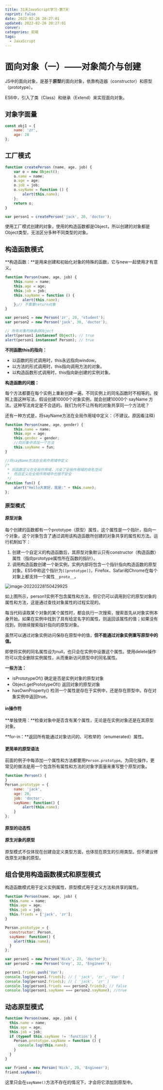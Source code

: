 ```yaml
---
title: 31天JavaScript学习-第7天
reprint: false
date: 2022-02-26 20:27:01
updated: 2022-02-26 20:27:01
conver:
categories: 前端
tags:
  - JavaScript
---
```


# 面向对象（一）——对象简介与创建

<!--more-->

JS中的面向对象，是基于**原型**的面向对象，依靠构造器（constructor）和原型（prototype）。

ES6中，引入了类（Class）和继承（Extend）来实现面向对象。

## 对象字面量

```js
const obj1 = {
    name: 'zr',
    age: 28
};
```

## 工厂模式

```js
function createPerson (name, age, job) {
    var o = new Object();
    o.name = name;
    o.age = age;
    o.job = job;
    o.sayName = function () {
        alert(this.name);
    };
    return o;
}

var person1 = createPerson('jack', 20, 'doctor');
```

使用工厂模式创建的对象，使用的构造函数都是Object，所以创建的对象都是Object类型，无法区分多种不同类型的对象。

## 构造函数模式

**构造函数：**是用来创建和初始化对象的特殊的函数，它与new一起使用才有意义。

```js
function Person(name, age, job) {
    this.name = name;
    this.age = age;
    this.job = job;
    this.sayName = function () {
        alert(this.name);
    };// 不需要return对象
}

var person1 = new Person('zr', 20, 'student');
var person2 = new Person('jack', 30, 'doctor');

// 所有对象均继承自Object
alert(person1 instanceof Object); // true
alert(person1 instanceof Person); // true
```

**不同函数this的指向：**

- 以函数的形式调用时，this永远指向window。
- 以方法的形式调用时，this指向调用方法的对象。
- 以构造函数形式调用时，this指向新创建的实例对象。

**构造函数的问题：**

每个方法都要在每个实例上重新创建一遍。不同实例上的同名函数时不相等的。按照上面这种写法，假设创建10000个对象实例，就会创建10000个 sayName 方法。这种写法肯定是不合适的。我们为何不让所有的对象共享同一个方法呢？

还有一种方式是，将sayName方法在全局作用域中定义：（不建议。原因看注释）

```js
function Person(name, age, gender) {
    this.name = name;
    this.age = age;
    this.gender = gender;
    //向对象中添加一个方法
    this.sayName = fun;
}

//将sayName方法在全局作用域中定义
/*
 * 将函数定义在全局作用域，污染了全局作用域的命名空间
 *  而且定义在全局作用域中也很不安全
 */
function fun() {
    alert("Hello大家好，我是:" + this.name);
};
```

### 原型模式

#### 原型对象

每个创建的函数都有一个prototype（原型）属性，这个属性是一个指针，指向一个对象，这个对象包含了通过调用该构造函数所创建的对象共享的属性和方法。运行机制如下：

1. 创建一个自定义的构造函数后，其原型对象默认只有constructor（构造函数）属性（指向prototype属性所在函数的指针）。
2. 调用构造函数创建一个新实例，实例内部将包含一个指针指向构造函数的原型对象。ES5中称这个指针为`[[prototype]]`，Firefox、Safari和Chrome在每个对象上都支持一个属性`__proto__`。

![image-20220228150429925](31天JavaScript学习-第7天/image-20220228150429925.png)

如上图所示，person1实例不包含属性和方法，但它仍可以调用到它的原型对象的属性和方法，这是通过查找对象属性的过程实现的。

每当代码读取某个对象的某个属性时，都会执行一次搜索，搜索首先从对象实例本身开始。如果在实例中找到了具有给定名字的属性，则返回该属性的值；如果没有找到，则继续搜索指针指向的原型对象。

虽然可以通过对象实例访问保存在原型中的值，**但不能通过对象实例重写原型中的值。**

即使将实例的同名属性设为null，也只会在实例中设置这个属性。使用delete操作符可以完全删除实例属性，从而重新访问原型中的同名属性。

**一些方法：**

- isPrototypeOf()  确定是否是实例对象的原型对象
- Object.getPrototypeOf()  返回对象的原型对象
- hasOwnProperty()  检测一个属性是存在于实例中，还是存在原型中。存在对象实例中返回true。

#### in操作符

**单独使用：**检查对象中是否含有某个属性，无论是在实例对象还是在其原型对象。

**for-in：**返回所有能通过对象访问的、可枚举的（enumerated）属性。

#### 更简单的原型语法

前面的例子中每添加一个属性和方法都要用`Person.prototype`。为简化操作，更常见的做法是用一个包含所有属性和方法的对象字面量来重写整个原型对象。

```js
function Person() {
}
Person.prototype = {
	name: 'jack',
	age: 20,
	job: 'doctor',
	sayName: function() {
		alert(this.name);
	}
};
```

#### 原型的动态性

#### 原生对象的原型

原型模式不仅体现在创建自定义类型方面，也体现在原生的引用类型。但不建议修改原生对象的原型。

## 组合使用构造函数模式和原型模式

构造函数模式用于定义实例属性，原型模式用于定义方法和共享的属性。

```js
function Person(name, age, job) {
  this.name = name;
  this.age = age;
  this.job = job;
  this.frieds = ['jack', 'zr'];
}

Person.prototype = {
  constructor: Person,
  sayName: function() {
    alert(this.name);
  }
};

var person1 = new Person('Nick', 23, 'doctor');
var person2 = new Person('Grey', 32, 'Engineer');

person1.frieds.push('Van');
console.log(person1.frieds); // [ 'jack', 'zr', 'Van' ]
console.log(person2.frieds); // [ 'jack', 'zr' ]
console.log(person1.frieds === person2.frieds); // false
console.log(person1.sayName === person2.sayName); //true
```

## 动态原型模式

```js
function Person(name, age, job) {
  this.name = name;
  this.age = age;
  this.job = job;
  if (typeof this.sayName != 'function') {
    Person.prototype.sayName = function () {
      console.log(this.name);
    }
  }
}

var friend = new Person('Nick', 29, 'Engineer');
friend.sayName();
```

这里只会在`sayName()`方法不存在的情况下，才会将它添加到原型中。
